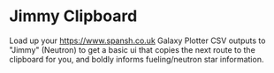 # Jimmy Clipboard
Load up your https://www.spansh.co.uk Galaxy Plotter CSV outputs to "Jimmy" (Neutron) to get a basic ui that copies the next route to the clipboard for you, and boldly informs fueling/neutron star information.
